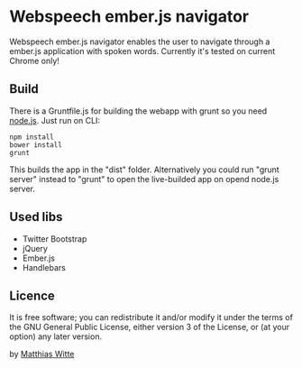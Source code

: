 Webspeech ember.js navigator
============================

Webspeech ember.js navigator enables the user to navigate through a ember.js application with spoken words. Currently it's
tested on current Chrome only!


Build
-----
There is a Gruntfile.js for building the webapp with grunt so you need [node.js](http://nodejs.org/). Just run on CLI:

	npm install
	bower install
	grunt

This builds the app in the "dist" folder. Alternatively you could run "grunt server" instead to "grunt" to open the
live-builded app on opend node.js server.


Used libs
---------
- Twitter Bootstrap
- jQuery
- Ember.js
- Handlebars


Licence
-------
It is free software; you can redistribute it and/or modify it under the terms of the GNU General Public License,
either version 3 of the License, or (at your option) any later version.

by [Matthias Witte](http://www.matthias-witte.net)